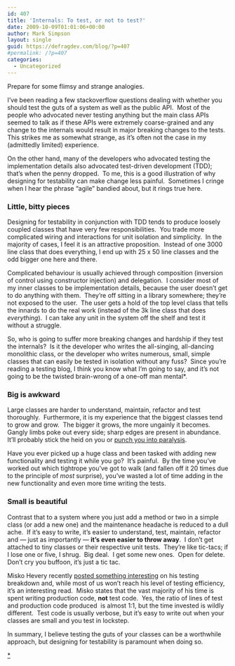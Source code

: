 ```yaml
---
id: 407
title: 'Internals: To test, or not to test?'
date: 2009-10-09T01:01:06+00:00
author: Mark Simpson
layout: single
guid: https://defragdev.com/blog/?p=407
#permalink: /?p=407
categories:
  - Uncategorized
---
```

Prepare for some flimsy and strange analogies.

I&#8217;ve been reading a few stackoverflow questions dealing with whether you should test the guts of a system as well as the public API.  Most of the people who advocated never testing anything but the main class APIs seemed to talk as if these APIs were extremely coarse-grained and any change to the internals would result in major breaking changes to the tests.  This strikes me as somewhat strange, as it&#8217;s often not the case in my (admittedly limited) experience.

On the other hand, many of the developers who advocated testing the implementation details also advocated test-driven development (TDD); that&#8217;s when the penny dropped.  To me, this is a good illustration of why designing for testability can make change less painful.  Sometimes I cringe when I hear the phrase &#8220;agile&#8221; bandied about, but it rings true here.

### Little, bitty pieces

Designing for testability in conjunction with TDD tends to produce loosely coupled classes that have very few responsibilities.  You trade more complicated wiring and interactions for unit isolation and simplicity.  In the majority of cases, I feel it is an attractive proposition.  Instead of one 3000 line class that does everything, I end up with 25 x 50 line classes and the odd bigger one here and there.

Complicated behaviour is usually achieved through composition (inversion of control using constructor injection) and delegation.  I consider most of my inner classes to be implementation details, because the user doesn&#8217;t get to do anything with them.  They&#8217;re off sitting in a library somewhere; they&#8217;re not exposed to the user.  The user gets a hold of the top level class that tells the innards to do the real work (instead of the 3k line class that does _everything_).  I can take any unit in the system off the shelf and test it without a struggle.

So, who is going to suffer more breaking changes and hardship if they test the internals?  Is it the developer who writes the all-singing, all-dancing monolithic class, or the developer who writes numerous, small, simple classes that can easily be tested in isolation without any fuss?  Since you&#8217;re reading a testing blog, I think you know what I&#8217;m going to say, and it&#8217;s not going to be the twisted brain-wrong of a one-off man mental*.

### Big is awkward

Large classes are harder to understand, maintain, refactor and test thoroughly.  Furthermore, it is my experience that the biggest classes tend to grow and grow.  The bigger it grows, the more ungainly it becomes.  Gangly limbs poke out every side; sharp edges are present in abundance.  It&#8217;ll probably stick the heid on you or [punch you into paralysis](http://www.imdb.com/character/ch0029856/quotes).

Have you ever picked up a huge class and been tasked with adding new functionality and testing it while you go?  It&#8217;s painful.  By the time you&#8217;ve worked out which tightrope you&#8217;ve got to walk (and fallen off it 20 times due to the principle of _most_ surprise), you&#8217;ve wasted a lot of time adding in the new functionality and even more time writing the tests.

### Small is beautiful

Contrast that to a system where you just add a method or two in a simple class (or add a new one) and the maintenance headache is reduced to a dull ache.  If it&#8217;s easy to write, it&#8217;s easier to understand, test, maintain, refactor and &#8212; just as importantly &#8212; **it&#8217;s even easier to throw away**.  I don&#8217;t get attached to tiny classes or their respective unit tests.  They&#8217;re like tic-tacs; if I lose one or five, I shrug.  Big deal.  I get some new ones.  Open for delete.  Don&#8217;t cry you buffoon, it&#8217;s just a tic tac.

Misko Hevery recently [posted something interesting](http://misko.hevery.com/2009/10/01/cost-of-testing/) on his testing breakdown and, while most of us won&#8217;t reach his level of testing efficiency, it&#8217;s an interesting read.  Misko states that the vast majority of his time is spent writing production code, **not** test code.  Yes, the ratio of lines of test and production code produced  is almost 1:1, but the time invested is wildly different.  Test code is usually verbose, but it&#8217;s easy to write out when your classes are small and you test in lockstep.

In summary, I believe testing the guts of your classes can be a worthwhile approach, but designing for testability is paramount when doing so.

[*](http://www.imdb.com/character/ch0017429/quotes)